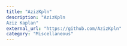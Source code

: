 ```yaml
---
title: "AzizKpln"
description: "AzizKpln
Aziz Kaplan"
external_url: "https://github.com/AzizKpln"
category: "Miscellaneous"
---
```

